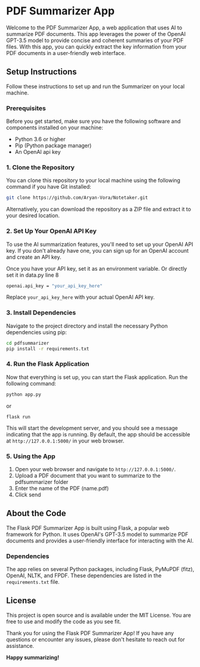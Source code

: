 # PDF Summarizer App

Welcome to the PDF Summarizer App, a web application that uses AI to summarize PDF documents. This app leverages the power of the OpenAI GPT-3.5 model to provide concise and coherent summaries of your PDF files. With this app, you can quickly extract the key information from your PDF documents in a user-friendly web interface.

## Setup Instructions

Follow these instructions to set up and run the Summarizer on your local machine.

### Prerequisites

Before you get started, make sure you have the following software and components installed on your machine:

- Python 3.6 or higher
- Pip (Python package manager)
- An OpenAI api key

### 1. Clone the Repository

You can clone this repository to your local machine using the following command if you have Git installed:

```bash
git clone https://github.com/Aryan-Vora/Notetaker.git
```

Alternatively, you can download the repository as a ZIP file and extract it to your desired location.

### 2. Set Up Your OpenAI API Key

To use the AI summarization features, you'll need to set up your OpenAI API key. If you don't already have one, you can sign up for an OpenAI account and create an API key.

Once you have your API key, set it as an environment variable. Or directly set it in data.py line 8

```bash
openai.api_key = "your_api_key_here"
```

Replace `your_api_key_here` with your actual OpenAI API key.

### 3. Install Dependencies

Navigate to the project directory and install the necessary Python dependencies using pip:

```bash
cd pdfsummarizer
pip install -r requirements.txt
```

### 4. Run the Flask Application

Now that everything is set up, you can start the Flask application. Run the following command:

```bash
python app.py
```

or

```
flask run
```

This will start the development server, and you should see a message indicating that the app is running. By default, the app should be accessible at `http://127.0.0.1:5000/` in your web browser.

### 5. Using the App

1. Open your web browser and navigate to `http://127.0.0.1:5000/`.
2. Upload a PDF document that you want to summarize to the pdfsummarizer folder
3. Enter the name of the PDF (name.pdf)
4. Click send

## About the Code

The Flask PDF Summarizer App is built using Flask, a popular web framework for Python. It uses OpenAI's GPT-3.5 model to summarize PDF documents and provides a user-friendly interface for interacting with the AI.

### Dependencies

The app relies on several Python packages, including Flask, PyMuPDF (fitz), OpenAI, NLTK, and FPDF. These dependencies are listed in the `requirements.txt` file.

## License

This project is open source and is available under the MIT License. You are free to use and modify the code as you see fit.

Thank you for using the Flask PDF Summarizer App! If you have any questions or encounter any issues, please don't hesitate to reach out for assistance.

**Happy summarizing!**
